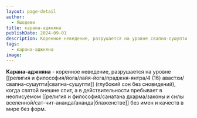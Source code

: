 ```yaml
---
layout: page-detail
author:
  - Яшодеви
title: карана-аджняна
publishDate: 2024-09-01
description: Коренное неведение, разрушается на уровне свапна-сушупти (глубокий сон без сновидений), когда святой внешне спит, а в действительности пребывает в неописуемом блаженстве без имен и качеств в мире без форм.
tags:
  - карана-аджняна
image:
---
```

**Карана-аджняна** - коренное неведение, разрушается на уровне [[религия и философия/йога/лайя-йога/праджня-янтра/4 (16) авастхи/свапна-сушупти|свапна-сушупти]] (глубокий сон без сновидений), когда святой внешне спит, а в действительности пребывает в неописуемом [[религия и философия/санатана дхарма/законы и силы вселенной/сат-чит-ананда/ананда|блаженстве]] без имен и качеств в мире без форм.

